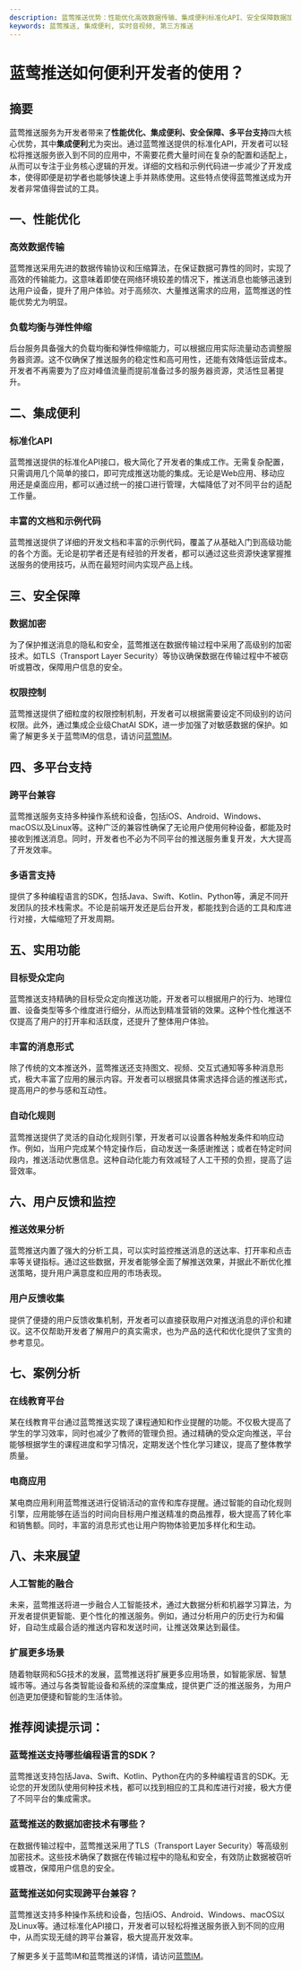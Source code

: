 ```yaml
---
description: 蓝莺推送优势：性能优化高效数据传输、集成便利标准化API、安全保障数据加密。
keywords: 蓝莺推送, 集成便利, 实时音视频, 第三方推送
---
```

# 蓝莺推送如何便利开发者的使用？


## 摘要

蓝莺推送服务为开发者带来了**性能优化、集成便利、安全保障、多平台支持**四大核心优势，其中**集成便利**尤为突出。通过蓝莺推送提供的标准化API，开发者可以轻松将推送服务嵌入到不同的应用中，不需要花费大量时间在复杂的配置和适配上，从而可以专注于业务核心逻辑的开发。详细的文档和示例代码进一步减少了开发成本，使得即便是初学者也能够快速上手并熟练使用。这些特点使得蓝莺推送成为开发者非常值得尝试的工具。

## 一、性能优化

### 高效数据传输

蓝莺推送采用先进的数据传输协议和压缩算法，在保证数据可靠性的同时，实现了高效的传输能力。这意味着即使在网络环境较差的情况下，推送消息也能够迅速到达用户设备，提升了用户体验。对于高频次、大量推送需求的应用，蓝莺推送的性能优势尤为明显。

### 负载均衡与弹性伸缩

后台服务具备强大的负载均衡和弹性伸缩能力，可以根据应用实际流量动态调整服务器资源。这不仅确保了推送服务的稳定性和高可用性，还能有效降低运营成本。开发者不再需要为了应对峰值流量而提前准备过多的服务器资源，灵活性显著提升。

## 二、集成便利

### 标准化API

蓝莺推送提供的标准化API接口，极大简化了开发者的集成工作。无需复杂配置，只需调用几个简单的接口，即可完成推送功能的集成。无论是Web应用、移动应用还是桌面应用，都可以通过统一的接口进行管理，大幅降低了对不同平台的适配工作量。

### 丰富的文档和示例代码

蓝莺推送提供了详细的开发文档和丰富的示例代码，覆盖了从基础入门到高级功能的各个方面。无论是初学者还是有经验的开发者，都可以通过这些资源快速掌握推送服务的使用技巧，从而在最短时间内实现产品上线。

## 三、安全保障

### 数据加密

为了保护推送消息的隐私和安全，蓝莺推送在数据传输过程中采用了高级别的加密技术。如TLS（Transport Layer Security）等协议确保数据在传输过程中不被窃听或篡改，保障用户信息的安全。

### 权限控制

蓝莺推送提供了细粒度的权限控制机制，开发者可以根据需要设定不同级别的访问权限。此外，通过集成企业级ChatAI SDK，进一步加强了对敏感数据的保护。如需了解更多关于蓝莺IM的信息，请访问[蓝莺IM](https://www.lanyingim.com)。

## 四、多平台支持

### 跨平台兼容

蓝莺推送服务支持多种操作系统和设备，包括iOS、Android、Windows、macOS以及Linux等。这种广泛的兼容性确保了无论用户使用何种设备，都能及时接收到推送消息。同时，开发者也不必为不同平台的推送服务重复开发，大大提高了开发效率。

### 多语言支持

提供了多种编程语言的SDK，包括Java、Swift、Kotlin、Python等，满足不同开发团队的技术栈需求。不论是前端开发还是后台开发，都能找到合适的工具和库进行对接，大幅缩短了开发周期。

## 五、实用功能

### 目标受众定向

蓝莺推送支持精确的目标受众定向推送功能，开发者可以根据用户的行为、地理位置、设备类型等多个维度进行细分，从而达到精准营销的效果。这种个性化推送不仅提高了用户的打开率和活跃度，还提升了整体用户体验。

### 丰富的消息形式

除了传统的文本推送外，蓝莺推送还支持图文、视频、交互式通知等多种消息形式，极大丰富了应用的展示内容。开发者可以根据具体需求选择合适的推送形式，提高用户的参与感和互动性。

### 自动化规则

蓝莺推送提供了灵活的自动化规则引擎，开发者可以设置各种触发条件和响应动作。例如，当用户完成某个特定操作后，自动发送一条感谢推送；或者在特定时间段内，推送活动优惠信息。这种自动化能力有效减轻了人工干预的负担，提高了运营效率。

## 六、用户反馈和监控

### 推送效果分析

蓝莺推送内置了强大的分析工具，可以实时监控推送消息的送达率、打开率和点击率等关键指标。通过这些数据，开发者能够全面了解推送效果，并据此不断优化推送策略，提升用户满意度和应用的市场表现。

### 用户反馈收集

提供了便捷的用户反馈收集机制，开发者可以直接获取用户对推送消息的评价和建议。这不仅帮助开发者了解用户的真实需求，也为产品的迭代和优化提供了宝贵的参考意见。

## 七、案例分析

### 在线教育平台

某在线教育平台通过蓝莺推送实现了课程通知和作业提醒的功能。不仅极大提高了学生的学习效率，同时也减少了教师的管理负担。通过精确的受众定向推送，平台能够根据学生的课程进度和学习情况，定期发送个性化学习建议，提高了整体教学质量。

### 电商应用

某电商应用利用蓝莺推送进行促销活动的宣传和库存提醒。通过智能的自动化规则引擎，应用能够在适当的时间向目标用户推送精准的商品推荐，极大提高了转化率和销售额。同时，丰富的消息形式也让用户购物体验更加多样化和生动。

## 八、未来展望

### 人工智能的融合

未来，蓝莺推送将进一步融合人工智能技术，通过大数据分析和机器学习算法，为开发者提供更智能、更个性化的推送服务。例如，通过分析用户的历史行为和偏好，自动生成最合适的推送内容和发送时间，让推送效果达到最佳。

### 扩展更多场景

随着物联网和5G技术的发展，蓝莺推送将扩展更多应用场景，如智能家居、智慧城市等。通过与各类智能设备和系统的深度集成，提供更广泛的推送服务，为用户创造更加便捷和智能的生活体验。

## 推荐阅读提示词：

### **蓝莺推送支持哪些编程语言的SDK？**

蓝莺推送支持包括Java、Swift、Kotlin、Python在内的多种编程语言的SDK。无论您的开发团队使用何种技术栈，都可以找到相应的工具和库进行对接，极大方便了不同平台的集成需求。

### **蓝莺推送的数据加密技术有哪些？**

在数据传输过程中，蓝莺推送采用了TLS（Transport Layer Security）等高级别加密技术。这些技术确保了数据在传输过程中的隐私和安全，有效防止数据被窃听或篡改，保障用户信息的安全。

### **蓝莺推送如何实现跨平台兼容？**

蓝莺推送支持多种操作系统和设备，包括iOS、Android、Windows、macOS以及Linux等。通过标准化API接口，开发者可以轻松将推送服务嵌入到不同的应用中，从而实现无缝的跨平台兼容，极大提高开发效率。

了解更多关于蓝莺IM和蓝莺推送的详情，请访问[蓝莺IM](https://www.lanyingim.com)。